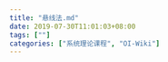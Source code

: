 ```yaml
---
title: "悬线法.md"
date: 2019-07-30T11:01:03+08:00
tags: [""]
categories: ["系统理论课程", "OI-Wiki"]
---
```



